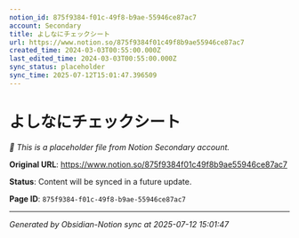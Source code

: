 ```yaml
---
notion_id: 875f9384-f01c-49f8-b9ae-55946ce87ac7
account: Secondary
title: よしなにチェックシート
url: https://www.notion.so/875f9384f01c49f8b9ae55946ce87ac7
created_time: 2024-03-03T00:55:00.000Z
last_edited_time: 2024-03-03T00:55:00.000Z
sync_status: placeholder
sync_time: 2025-07-12T15:01:47.396509
---
```


# よしなにチェックシート

*🔄 This is a placeholder file from Notion Secondary account.*

**Original URL**: https://www.notion.so/875f9384f01c49f8b9ae55946ce87ac7

**Status**: Content will be synced in a future update.

**Page ID**: `875f9384-f01c-49f8-b9ae-55946ce87ac7`

---

*Generated by Obsidian-Notion sync at 2025-07-12 15:01:47*
